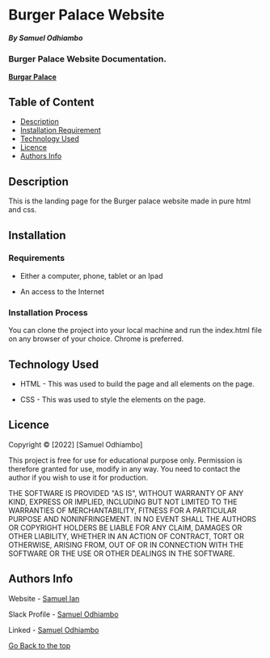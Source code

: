 # Burger Palace Website
##### By Samuel Odhiambo 
### Burger Palace Website Documentation.

**<a href="https://samuelodhiambo.github.io/burgerpalace/">Burgar Palace</a>**

## Table of Content

+ [Description](#description)
+ [Installation Requirement](#Installation)
+ [Technology Used](#technology-used)
+ [Licence](#licence)
+ [Authors Info](#author-Info)

## Description
<p>This is the landing page for the Burger palace website made in pure html and css.</p>

## Installation

### Requirements

* Either a computer, phone, tablet or an Ipad

* An access to the Internet

### Installation Process
<p>You can clone the project into your local machine and run the index.html file on any browser of your choice. Chrome is preferred. </p>

## Technology Used
* HTML - This was used to build the page and all elements on the page.

* CSS - This was used to style the elements on the page.


## Licence

Copyright &copy; [2022] [Samuel Odhiambo]

This project is free for use for educational purpose only. Permission is therefore granted for use, modify in any way. You need to contact the author if you wish to use it for production.

THE SOFTWARE IS PROVIDED "AS IS", WITHOUT WARRANTY OF ANY KIND, EXPRESS OR
IMPLIED, INCLUDING BUT NOT LIMITED TO THE WARRANTIES OF MERCHANTABILITY,
FITNESS FOR A PARTICULAR PURPOSE AND NONINFRINGEMENT. IN NO EVENT SHALL THE
AUTHORS OR COPYRIGHT HOLDERS BE LIABLE FOR ANY CLAIM, DAMAGES OR OTHER
LIABILITY, WHETHER IN AN ACTION OF CONTRACT, TORT OR OTHERWISE, ARISING FROM,
OUT OF OR IN CONNECTION WITH THE SOFTWARE OR THE USE OR OTHER DEALINGS IN THE
SOFTWARE.


## Authors Info

Website - [Samuel Ian](https://sites.google.com/view/samwelian3/contact-me)

Slack Profile - [Samuel Odhiambo](https://moringaclassroom.slack.com/team/U02TPNM66TG)

Linked - [Samuel Odhiambo](https://www.linkedin.com/in/osamwelian3/)

[Go Back to the top](#portfolio)
